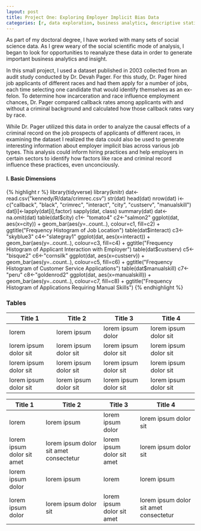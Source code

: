 ```yaml
---
layout: post
title: Project One: Exploring Employer Implicit Bias Data
categories: [r, data exploration, business analytics, descriptive statistics]
---
```


As part of my doctoral degree, I have worked with many sets of social science data. As I grew weary of the social scientific mode of analysis, I began to look for opportunities to reanalyze these data in order to generate important business analytics and insight.  
<!--more-->

In this small project, I used a dataset published in 2003 collected from an audit study conducted by Dr. Devah Pager. For this study, Dr. Pager hired job applicants of different races and had them apply for a number of jobs, each time selecting one candidate that would identify themselves as an ex-felon. To determine how incarceration and race influence employment chances, Dr. Pager compared callback rates among applicants with and without a criminal background and calculated how those callback rates vary by race.

While Dr. Pager utilized this data in order to analyze the causal effects of a criminal record on the job prospects of applicants of different races, in examining the dataset I realized the data could also be used to generate interesting information about employer implicit bias across various job types. This analysis could inform hiring practices and help employers in certain sectors to identify how factors like race and criminal record influence these practices, even unconciously.


#### I. Basic Dimensions
{% highlight r %}
library(tidyverse)
library(knitr)
dat<-read.csv("kennedy/R/data/crimrec.csv")
str(dat)
head(dat)
nrow(dat)
i<-c("callback", "black", "crimrec", "interact", "city", "custserv", "manualskill")
dat[i]<-lapply(dat[i],factor)
sapply(dat, class)
summary(dat)
dat<-na.omit(dat)
table(dat$city)
c1<- "tomato4"
c2<-"salmon2"
ggplot(dat, aes(x=city)) + geom_bar(aes(y=..count..),
                                    colour=c1, fill=c2) + ggtitle("Frequency Histogram of Job Location")
table(dat$interact)
c3<-"skyblue3"
c4<-"slategray1"
ggplot(dat, aes(x=interact)) + geom_bar(aes(y=..count..),
                                        colour=c3, fill=c4) + ggtitle("Frequency Histogram of Applicant Interaction with Employer")
table(dat$custserv)
c5<-"bisque2"
c6<-"cornsilk"
ggplot(dat, aes(x=custserv)) + geom_bar(aes(y=..count..),
                                        colour=c5, fill=c6) + ggtitle("Frequency Histogram of Customer Service Applications")
table(dat$manualskill)
c7<-"peru"
c8<-"goldenrod2"
ggplot(dat, aes(x=manualskill)) + geom_bar(aes(y=..count..),
                                        colour=c7, fill=c8) + ggtitle("Frequency Histogram of Applications Requiring Manual Skills")
{% endhighlight %}


### Tables

Title 1               | Title 2               | Title 3               | Title 4
--------------------- | --------------------- | --------------------- | ---------------------
lorem                 | lorem ipsum           | lorem ipsum dolor     | lorem ipsum dolor sit
lorem ipsum dolor sit | lorem ipsum dolor sit | lorem ipsum dolor sit | lorem ipsum dolor sit
lorem ipsum dolor sit | lorem ipsum dolor sit | lorem ipsum dolor sit | lorem ipsum dolor sit
lorem ipsum dolor sit | lorem ipsum dolor sit | lorem ipsum dolor sit | lorem ipsum dolor sit

Title 1 | Title 2 | Title 3 | Title 4
--- | --- | --- | ---
lorem | lorem ipsum | lorem ipsum dolor | lorem ipsum dolor sit
lorem ipsum dolor sit amet | lorem ipsum dolor sit amet consectetur | lorem ipsum dolor sit amet | lorem ipsum dolor sit
lorem ipsum dolor | lorem ipsum | lorem | lorem ipsum
lorem ipsum dolor | lorem ipsum dolor sit | lorem ipsum dolor sit amet | lorem ipsum dolor sit amet consectetur
